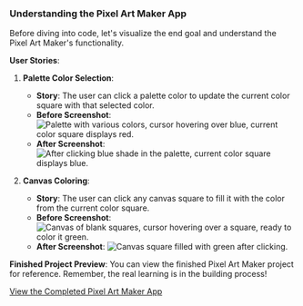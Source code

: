 ### **Understanding the Pixel Art Maker App**

Before diving into code, let's visualize the end goal and understand the Pixel Art Maker's functionality.

**User Stories**:

1. **Palette Color Selection**:

   - **Story**: The user can click a palette color to update the current color square with that selected color.
   - **Before Screenshot**: ![Palette with various colors, cursor hovering over blue, current color square displays red.](https://dummy-url.com/palette_before.png)
   - **After Screenshot**: ![After clicking blue shade in the palette, current color square displays blue.](https://dummy-url.com/palette_after.png)

2. **Canvas Coloring**:
   - **Story**: The user can click any canvas square to fill it with the color from the current color square.
   - **Before Screenshot**: ![Canvas of blank squares, cursor hovering over a square, ready to color it green.](https://dummy-url.com/canvas_before.png)
   - **After Screenshot**: ![Canvas square filled with green after clicking.](https://dummy-url.com/canvas_after.png)

**Finished Project Preview**:
You can view the finished Pixel Art Maker project for reference. Remember, the real learning is in the building process!

[View the Completed Pixel Art Maker App](https://dummy-url.com/finished_project)
